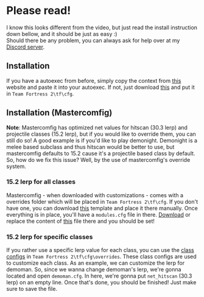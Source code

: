 # Please read!
I know this looks different from the video, but just read the install instruction down bellow, and it should be just as easy :) <br>
Should there be any problem, you can always ask for help over at my [Discord server](https://discord.com/invite/RfgA6wqzZP).
## Installation
If you have a autoexec from before, simply copy the context from [this](https://raw.githubusercontent.com/tf2iMicro/TF2-Mods/main/15.2%20lerp/autoexec.cfg) website and paste it into your autoexec. If not, just download [this](https://github.com/tf2iMicro/TF2-Mods/releases/download/v1.0/autoexec.cfg) and put it in `Team Fortress 2\tf\cfg`.
## Installation (Mastercomfig)
**Note**: Mastercomfig has optimized net values for hitscan (30.3 lerp) and projectile classes (15.2 lerp), but if you would like to override them, you can still do so! A good example is if you'd like to play demonight. Demonight is a melee based subclass and thus hitscan would be better to use, but mastercomfig defaults to 15.2 cause it's a projectile based class by default. So, how do we fix this issue? Well, by the use of mastercomfig's override system.
### 15.2 lerp for all classes
Mastercomfig - when downloaded with customizations - comes with a overrides folder which will be placed in `Team Fortress 2\tf\cfg`. If you don't have one, you can download [this](https://github.com/mastercomfig/mastercomfig/releases/latest/download/template.zip) template and place it there manually. Once everything is in place, you'll have a `modules.cfg` file in there. [Download](https://github.com/WhyiMicro/TF2-Mods/releases/download/v1.0/modules.cfg) or replace the content of [this](https://github.com/WhyiMicro/TF2-Mods/blob/main/15.2%20lerp/modules.cfg) file there and you should be set!
### 15.2 lerp for specific classes
If you rather use a specific lerp value for each class, you can use the [class configs](https://docs.mastercomfig.com/latest/faq/?h=class#why-does-mastercomfig-override-my-class-configs) in `Team Fortress 2\tf\cfg\overrides`. These class configs are used to customize each class. As an example, we can customize the lerp for demoman. So, since we wanna change demoman's lerp, we're gonna located and open `demoman.cfg`. In here, we're gonna put `net_hitscan` (30.3 lerp) on an empty line. Once that's done, you should be finished! Just make sure to save the file. <br>
